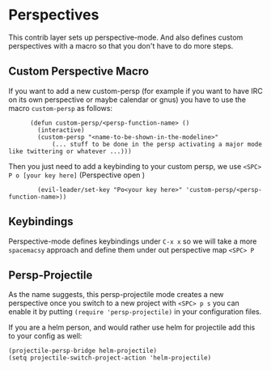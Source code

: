 # Perspectives 

This contrib layer sets up perspective-mode. And also defines custom
perspectives with a macro so that you don't have to do more steps.

## Custom Perspective Macro

If you want to add a new custom-persp (for example if you want to have IRC on its own perspective or maybe calendar or gnus) you have to use the macro `custom-persp` as follows:

```elisp
      (defun custom-persp/<persp-function-name> ()
        (interactive)
        (custom-persp "<name-to-be-shown-in-the-modeline>"
            (... stuff to be done in the persp activating a major mode like twittering or whatever ...)))
```

Then you just need to add a keybinding to your custom persp, we use
`<SPC> P o [your key here]` (Perspective open <key>)

``` elisp
        (evil-leader/set-key "Po<your key here>" 'custom-persp/<persp-function-name>))
```
## Keybindings

Perspective-mode defines keybindings under `C-x x` so we will take a more `spacemacsy` approach and define them under out perspective map `<SPC> P` 


## Persp-Projectile

As the name suggests, this persp-projectile mode creates a new
perspective once you switch to a new project with `<SPC> p s` you can
enable it by putting `(require 'persp-projectile)` in your configuration files.

If you are a helm person, and would rather use helm for projectile add this to your config as well:

```elisp 
(projectile-persp-bridge helm-projectile)
(setq projectile-switch-project-action 'helm-projectile)
```
